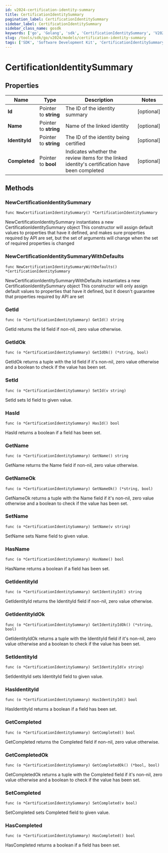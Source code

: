 ```yaml
---
id: v2024-certification-identity-summary
title: CertificationIdentitySummary
pagination_label: CertificationIdentitySummary
sidebar_label: CertificationIdentitySummary
sidebar_class_name: gosdk
keywords: ['go', 'Golang', 'sdk', 'CertificationIdentitySummary', 'V2024CertificationIdentitySummary'] 
slug: /tools/sdk/go/v2024/models/certification-identity-summary
tags: ['SDK', 'Software Development Kit', 'CertificationIdentitySummary', 'V2024CertificationIdentitySummary']
---
```


# CertificationIdentitySummary

## Properties

Name | Type | Description | Notes
------------ | ------------- | ------------- | -------------
**Id** | Pointer to **string** | The ID of the identity summary | [optional] 
**Name** | Pointer to **string** | Name of the linked identity | [optional] 
**IdentityId** | Pointer to **string** | The ID of the identity being certified | [optional] 
**Completed** | Pointer to **bool** | Indicates whether the review items for the linked identity&#39;s certification have been completed | [optional] 

## Methods

### NewCertificationIdentitySummary

`func NewCertificationIdentitySummary() *CertificationIdentitySummary`

NewCertificationIdentitySummary instantiates a new CertificationIdentitySummary object
This constructor will assign default values to properties that have it defined,
and makes sure properties required by API are set, but the set of arguments
will change when the set of required properties is changed

### NewCertificationIdentitySummaryWithDefaults

`func NewCertificationIdentitySummaryWithDefaults() *CertificationIdentitySummary`

NewCertificationIdentitySummaryWithDefaults instantiates a new CertificationIdentitySummary object
This constructor will only assign default values to properties that have it defined,
but it doesn't guarantee that properties required by API are set

### GetId

`func (o *CertificationIdentitySummary) GetId() string`

GetId returns the Id field if non-nil, zero value otherwise.

### GetIdOk

`func (o *CertificationIdentitySummary) GetIdOk() (*string, bool)`

GetIdOk returns a tuple with the Id field if it's non-nil, zero value otherwise
and a boolean to check if the value has been set.

### SetId

`func (o *CertificationIdentitySummary) SetId(v string)`

SetId sets Id field to given value.

### HasId

`func (o *CertificationIdentitySummary) HasId() bool`

HasId returns a boolean if a field has been set.

### GetName

`func (o *CertificationIdentitySummary) GetName() string`

GetName returns the Name field if non-nil, zero value otherwise.

### GetNameOk

`func (o *CertificationIdentitySummary) GetNameOk() (*string, bool)`

GetNameOk returns a tuple with the Name field if it's non-nil, zero value otherwise
and a boolean to check if the value has been set.

### SetName

`func (o *CertificationIdentitySummary) SetName(v string)`

SetName sets Name field to given value.

### HasName

`func (o *CertificationIdentitySummary) HasName() bool`

HasName returns a boolean if a field has been set.

### GetIdentityId

`func (o *CertificationIdentitySummary) GetIdentityId() string`

GetIdentityId returns the IdentityId field if non-nil, zero value otherwise.

### GetIdentityIdOk

`func (o *CertificationIdentitySummary) GetIdentityIdOk() (*string, bool)`

GetIdentityIdOk returns a tuple with the IdentityId field if it's non-nil, zero value otherwise
and a boolean to check if the value has been set.

### SetIdentityId

`func (o *CertificationIdentitySummary) SetIdentityId(v string)`

SetIdentityId sets IdentityId field to given value.

### HasIdentityId

`func (o *CertificationIdentitySummary) HasIdentityId() bool`

HasIdentityId returns a boolean if a field has been set.

### GetCompleted

`func (o *CertificationIdentitySummary) GetCompleted() bool`

GetCompleted returns the Completed field if non-nil, zero value otherwise.

### GetCompletedOk

`func (o *CertificationIdentitySummary) GetCompletedOk() (*bool, bool)`

GetCompletedOk returns a tuple with the Completed field if it's non-nil, zero value otherwise
and a boolean to check if the value has been set.

### SetCompleted

`func (o *CertificationIdentitySummary) SetCompleted(v bool)`

SetCompleted sets Completed field to given value.

### HasCompleted

`func (o *CertificationIdentitySummary) HasCompleted() bool`

HasCompleted returns a boolean if a field has been set.


